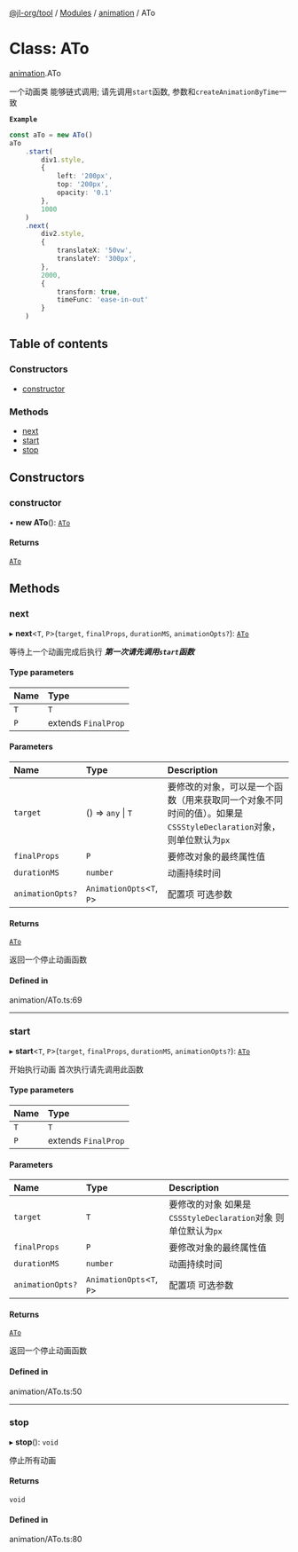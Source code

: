 [@jl-org/tool](../README.md) / [Modules](../modules.md) / [animation](../modules/animation.md) / ATo

# Class: ATo

[animation](../modules/animation.md).ATo

一个动画类 能够链式调用; 请先调用`start`函数, 参数和`createAnimationByTime`一致

**`Example`**

```ts
const aTo = new ATo()
aTo
    .start(
        div1.style,
        {
            left: '200px',
            top: '200px',
            opacity: '0.1'
        },
        1000
    )
    .next(
        div2.style,
        {
            translateX: '50vw',
            translateY: '300px',
        },
        2000,
        {
            transform: true,
            timeFunc: 'ease-in-out'
        }
    )
```

## Table of contents

### Constructors

- [constructor](animation.ATo.md#constructor)

### Methods

- [next](animation.ATo.md#next)
- [start](animation.ATo.md#start)
- [stop](animation.ATo.md#stop)

## Constructors

### constructor

• **new ATo**(): [`ATo`](animation.ATo.md)

#### Returns

[`ATo`](animation.ATo.md)

## Methods

### next

▸ **next**\<`T`, `P`\>(`target`, `finalProps`, `durationMS`, `animationOpts?`): [`ATo`](animation.ATo.md)

等待上一个动画完成后执行 ***第一次请先调用`start`函数***

#### Type parameters

| Name | Type |
| :------ | :------ |
| `T` | `T` |
| `P` | extends `FinalProp` |

#### Parameters

| Name | Type | Description |
| :------ | :------ | :------ |
| `target` | () => `any` \| `T` | 要修改的对象，可以是一个函数（用来获取同一个对象不同时间的值）。如果是`CSSStyleDeclaration`对象，则单位默认为`px` |
| `finalProps` | `P` | 要修改对象的最终属性值 |
| `durationMS` | `number` | 动画持续时间 |
| `animationOpts?` | `AnimationOpts`\<`T`, `P`\> | 配置项 可选参数 |

#### Returns

[`ATo`](animation.ATo.md)

返回一个停止动画函数

#### Defined in

animation/ATo.ts:69

___

### start

▸ **start**\<`T`, `P`\>(`target`, `finalProps`, `durationMS`, `animationOpts?`): [`ATo`](animation.ATo.md)

开始执行动画 首次执行请先调用此函数

#### Type parameters

| Name | Type |
| :------ | :------ |
| `T` | `T` |
| `P` | extends `FinalProp` |

#### Parameters

| Name | Type | Description |
| :------ | :------ | :------ |
| `target` | `T` | 要修改的对象 如果是`CSSStyleDeclaration`对象 则单位默认为`px` |
| `finalProps` | `P` | 要修改对象的最终属性值 |
| `durationMS` | `number` | 动画持续时间 |
| `animationOpts?` | `AnimationOpts`\<`T`, `P`\> | 配置项 可选参数 |

#### Returns

[`ATo`](animation.ATo.md)

返回一个停止动画函数

#### Defined in

animation/ATo.ts:50

___

### stop

▸ **stop**(): `void`

停止所有动画

#### Returns

`void`

#### Defined in

animation/ATo.ts:80
